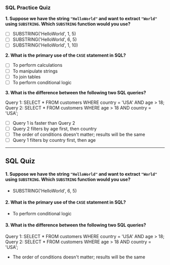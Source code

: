 ### SQL Practice Quiz

**1. Suppose we have the string `"HelloWorld"` and want to extract `"World"` using `SUBSTRING`. Which `SUBSTRING` function would you use?**

- [ ] SUBSTRING('HelloWorld', 1, 5)  
- [ ] SUBSTRING('HelloWorld', 6, 5)  
- [ ] SUBSTRING('HelloWorld', 1, 10)

**2. What is the primary use of the `CASE` statement in SQL?**

- [ ] To perform calculations  
- [ ] To manipulate strings  
- [ ] To join tables  
- [ ] To perform conditional logic
 
**3. What is the difference between the following two SQL queries?**

Query 1: SELECT * FROM customers WHERE country = 'USA' AND age > 18;
Query 2: SELECT * FROM customers WHERE age > 18 AND country = 'USA';

- [ ] Query 1 is faster than Query 2
- [ ] Query 2 filters by age first, then country
- [ ] The order of conditions doesn't matter; results will be the same
- [ ] Query 1 filters by country first, then age

---

## SQL Quiz

#### 1. Suppose we have the string `"HelloWorld"` and want to extract `"World"` using `SUBSTRING`. Which `SUBSTRING` function would you use?
- SUBSTRING('HelloWorld', 6, 5)


#### 2. What is the primary use of the `CASE` statement in SQL?
-  To perform conditional logic

#### 3. What is the difference between the following two SQL queries?
Query 1: SELECT * FROM customers WHERE country = 'USA' AND age > 18;
Query 2: SELECT * FROM customers WHERE age > 18 AND country = 'USA';
- The order of conditions doesn't matter; results will be the same

